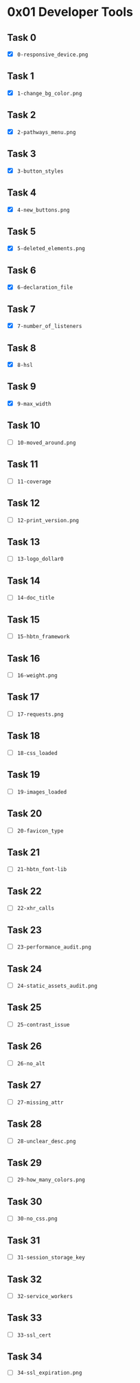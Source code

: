 # 0x01 Developer Tools

## Task 0

- [x] `0-responsive_device.png`

## Task 1

- [x] `1-change_bg_color.png`

## Task 2

- [x] `2-pathways_menu.png`

## Task 3

- [x] `3-button_styles`

## Task 4

- [x] `4-new_buttons.png`

## Task 5

- [x] `5-deleted_elements.png`

## Task 6

- [x] `6-declaration_file`

## Task 7

- [x] `7-number_of_listeners`

## Task 8

- [x] `8-hsl`

## Task 9

- [x] `9-max_width`

## Task 10

- [ ] `10-moved_around.png`

## Task 11

- [ ] `11-coverage`

## Task 12

- [ ] `12-print_version.png`

## Task 13

- [ ] `13-logo_dollar0`

## Task 14

- [ ] `14-doc_title`

## Task 15

- [ ] `15-hbtn_framework`

## Task 16

- [ ] `16-weight.png`

## Task 17

- [ ] `17-requests.png`

## Task 18

- [ ] `18-css_loaded`

## Task 19

- [ ] `19-images_loaded`

## Task 20

- [ ] `20-favicon_type`

## Task 21

- [ ] `21-hbtn_font-lib`

## Task 22

- [ ] `22-xhr_calls`

## Task 23

- [ ] `23-performance_audit.png`

## Task 24

- [ ] `24-static_assets_audit.png`

## Task 25

- [ ] `25-contrast_issue`

## Task 26

- [ ] `26-no_alt`

## Task 27

- [ ] `27-missing_attr`

## Task 28

- [ ] `28-unclear_desc.png`

## Task 29

- [ ] `29-how_many_colors.png`

## Task 30

- [ ] `30-no_css.png`

## Task 31

- [ ] `31-session_storage_key`

## Task 32

- [ ] `32-service_workers`

## Task 33

- [ ] `33-ssl_cert`

## Task 34

- [ ] `34-ssl_expiration.png`


